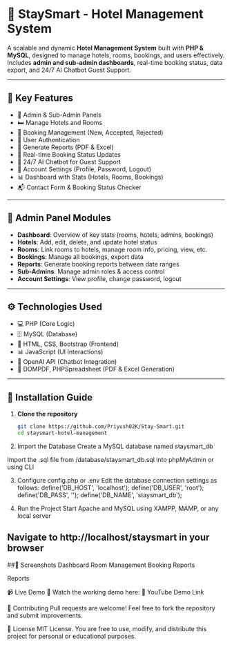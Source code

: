 # 🏨 StaySmart - Hotel Management System

A scalable and dynamic **Hotel Management System** built with **PHP & MySQL**, designed to manage hotels, rooms, bookings, and users effectively. Includes **admin and sub-admin dashboards**, real-time booking status, data export, and 24/7 AI Chatbot Guest Support.

---

## 📌 Key Features

- 🏢 Admin & Sub-Admin Panels
- 🛏️ Manage Hotels and Rooms
- 📅 Booking Management (New, Accepted, Rejected)
- 🔐 User Authentication
- 📄 Generate Reports (PDF & Excel)
- 🔁 Real-time Booking Status Updates
- 🤖 24/7 AI Chatbot for Guest Support
- 👤 Account Settings (Profile, Password, Logout)
- 📊 Dashboard with Stats (Hotels, Rooms, Bookings)
- 📬 Contact Form & Booking Status Checker

---

## 🔧 Admin Panel Modules

- **Dashboard**: Overview of key stats (rooms, hotels, admins, bookings)
- **Hotels**: Add, edit, delete, and update hotel status
- **Rooms**: Link rooms to hotels, manage room info, pricing, view, etc.
- **Bookings**: Manage all bookings, export data
- **Reports**: Generate booking reports between date ranges
- **Sub-Admins**: Manage admin roles & access control
- **Account Settings**: View profile, change password, logout

---

## ⚙️ Technologies Used

- 💻 PHP (Core Logic)
- 🗄️ MySQL (Database)
- 🎨 HTML, CSS, Bootstrap (Frontend)
- 📊 JavaScript (UI Interactions)
- 🧠 OpenAI API (Chatbot Integration)
- 📑 DOMPDF, PHPSpreadsheet (PDF & Excel Generation)

---

## 🚀 Installation Guide

1. **Clone the repository**
   ```bash
   git clone https://github.com/Priyush02K/Stay-Smart.git
   cd staysmart-hotel-management
2. Import the Database
Create a MySQL database named staysmart_db

Import the .sql file from /database/staysmart_db.sql into phpMyAdmin or using CLI

3. Configure config.php or .env
Edit the database connection settings as follows:
define('DB_HOST', 'localhost');
define('DB_USER', 'root');
define('DB_PASS', '');
define('DB_NAME', 'staysmart_db');

4. Run the Project
Start Apache and MySQL using XAMPP, MAMP, or any local server

Navigate to http://localhost/staysmart in your browser
---
##📸 Screenshots
Dashboard	Room Management	Booking Reports

Reports

📹 Live Demo
🎥 Watch the working demo here:
🔗 YouTube Demo Link


🤝 Contributing
Pull requests are welcome! Feel free to fork the repository and submit improvements.

📜 License
MIT License.
You are free to use, modify, and distribute this project for personal or educational purposes.

